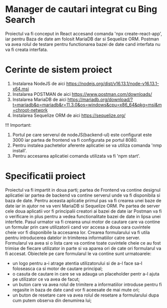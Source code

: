 # Manager de cautari integrat cu Bing Search

Proiectul va fi conceput in React accesand comanda 'npx create-react-app', iar pentru Baza de date am folosit MariaDB dar si Sequelize ORM. Postman va avea rolul de testare pentru functionarea bazei de date cand interfata nu va fi creata interfata.

# Cerinte de sistem proiect

1. Instalarea NodeJS de aici https://nodejs.org/dist/v16.13.1/node-v16.13.1-x64.msi
2. Instalarea POSTMAN de aici https://www.postman.com/downloads/
3. Instalarea MariaDB de aici https://mariadb.org/download/?t=mariadb&p=mariadb&r=11.3.0&os=windows&cpu=x86_64&pkg=msi&m=chroot-network
4. Instalarea Sequelize ORM de aici https://sequelize.org/

!!! Important: 
1. Portul pe care serverul de nodeJS(backend-ul) este configurat este 3000 iar partea de frontend va fi configurata pe portul 8080.
2. Pentru instalea pachetelor aferente aplicatiei se va utiliza comanda 'nmp install'.
3. Pentru accesarea aplicatiei comanda utilizata va fi 'npm start'.

# Specificatii proiect

Proiectul va fi impartit in doua parti; partea de Frontend va contine designul aplicatiei iar partea de backend va contine serverul unde va fi disponibila si baza de date.
Pentru aceasta aplicatie primul pas va fi crearea unei baze de date iar in ajutor ne va veni MariaDB si Sequelize ORM. 
Pe partea de server cele doua aplicatii vor fi principalii creatori ai bazei de date iar Postman va fi o verificare in plus pentru a vedea functionalitate bazei de date in lipsa unei interfete.
Pasul urmator va fi crearea unui motor de cautare care va contine un formular prin care utilizatorii cand vor accesa a doua oara cuvintele cheie vor fi disponibile la accesarea lor. Crearea formularului va fi utila pentru introducerea datelor in trimiterea informatiilor catre server. Formularul va avea si o lista care va contine toate cuvintele cheie ce au fost trimise de fiecare utilizator in parte si va aparea ori de cate ori formularul va fi accesat.
Obiectele pe care formularul le va contine sunt urmatoarele:
- un logo pentru a-i atrage atentia utilizatorului si de a-l face sa-l foloseasca ca si motor de cautare principal;
- o casuta de cautare in care se va adauga un placeholder pentr a-l ajuta pe utilizator ce va avea de facut;
- un buton care va avea rolul de trimitere a informatiilor introduse pentru fi regasite in baza de date cand vor fi aceesate de mai mute ori;
- un buton de resetare care va avea rolul de resetare a formularului dupa cum putem observa din denumirea lui;
